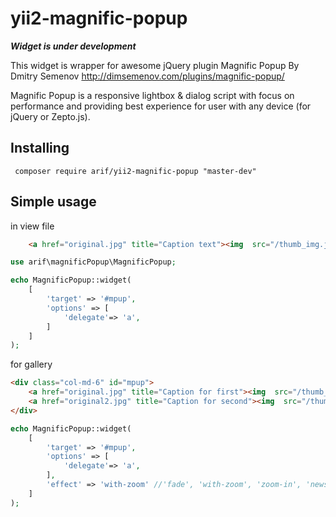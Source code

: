 # yii2-magnific-popup

**_Widget is under development_**

This widget is wrapper for awesome jQuery plugin Magnific Popup By Dmitry Semenov http://dimsemenov.com/plugins/magnific-popup/

Magnific Popup is a responsive lightbox & dialog script with focus on performance and providing best experience for user with any device
(for jQuery or Zepto.js).
## Installing 
``` composer require arif/yii2-magnific-popup "master-dev"```
## Simple usage
in view file 
```html
	<a href="original.jpg" title="Caption text"><img  src="/thumb_img.jpg" alt="Alt"></a>
```
```php
use arif\magnificPopup\MagnificPopup;

echo MagnificPopup::widget(
	[
		'target' => '#mpup',
		'options' => [
			'delegate'=> 'a',
		]
	]
);
```
for gallery
```html
<div class="col-md-6" id="mpup">
	<a href="original.jpg" title="Caption for first"><img  src="/thumb_img.jpg" alt="Alt"></a>
	<a href="original2.jpg" title="Caption for second"><img  src="/thumb_img2.jpg" alt="Alt"></a>
</div>
```
```php
echo MagnificPopup::widget(
	[
		'target' => '#mpup',
		'options' => [
			'delegate'=> 'a',
		],
		'effect' => 'with-zoom' //'fade', 'with-zoom', 'zoom-in', 'newspaper', 'move-horizontal', 'move-from-top', '3d-unfold', 'zoom-out'
	]
);
```
